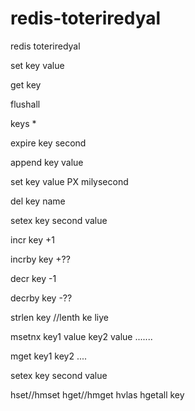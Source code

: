 # redis-toteriredyal
redis toteriredyal

set key value

get key 

flushall

keys *

expire key second

append key value

set key value PX milysecond

del key name

setex key second value

incr key +1

incrby key +??

decr key -1

decrby key -??

strlen key  //lenth ke liye

msetnx key1 value key2 value .......

mget key1 key2 ....

setex key second value 

hset//hmset
hget//hmget 
hvlas
hgetall key 
